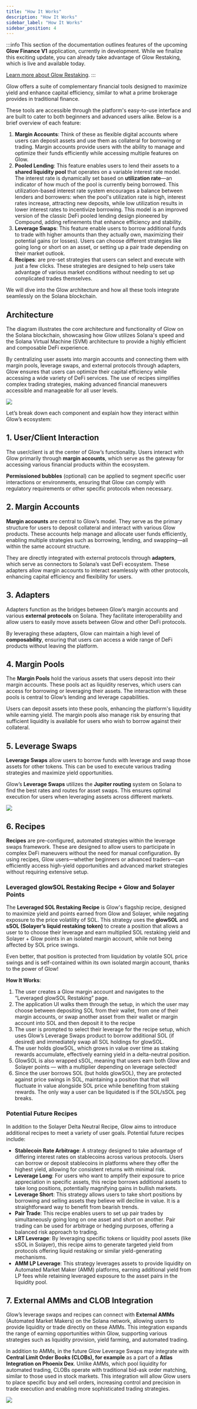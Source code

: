 ```yaml
---
title: "How It Works"
description: "How It Works"
sidebar_label: "How It Works"
sidebar_position: 4
---
```


:::info
This section of the documentation outlines features of the upcoming **Glow Finance V1** application, currently in development. While we finalize this exciting update, you can already take advantage of Glow Restaking, which is live and available today.

[Learn more about Glow Restaking](../02-LRT/overview.md).
:::

Glow offers a suite of complementary financial tools designed to maximize yield and enhance capital efficiency, similar to what a prime brokerage provides in traditional finance.

These tools are accessible through the platform's easy-to-use interface and are built to cater to both beginners and advanced users alike. Below is a brief overview of each feature:

1. **Margin Accounts**: Think of these as flexible digital accounts where users can deposit assets and use them as collateral for borrowing or trading. Margin accounts provide users with the ability to manage and optimize their funds efficiently while accessing multiple features on Glow.
2. **Pooled Lending**: This feature enables users to lend their assets to a **shared liquidity pool** that operates on a variable interest rate model. The interest rate is dynamically set based on **utilization rate**—an indicator of how much of the pool is currently being borrowed. This utilization-based interest rate system encourages a balance between lenders and borrowers: when the pool's utilization rate is high, interest rates increase, attracting new deposits, while low utilization results in lower interest rates to incentivize borrowing. This model is an improved version of the classic DeFi pooled lending design pioneered by Compound, adding refinements that enhance efficiency and stability.
3. **Leverage Swaps**: This feature enable users to borrow additional funds to trade with higher amounts than they actually own, maximizing their potential gains (or losses). Users can choose different strategies like going long or short on an asset, or setting up a pair trade depending on their market outlook.
4. **Recipes**: are pre-set strategies that users can select and execute with just a few clicks. These strategies are designed to help users take advantage of various market conditions without needing to set up complicated trades themselves.

We will dive into the Glow architecture and how all these tools integrate seamlessly on the Solana blockchain.

## Architecture

The diagram illustrates the core architecture and functionality of Glow on the Solana blockchain, showcasing how Glow utilizes Solana's speed and the Solana Virtual Machine (SVM) architecture to provide a highly efficient and composable DeFi experience.

By centralizing user assets into margin accounts and connecting them with margin pools, leverage swaps, and external protocols through adapters, Glow ensures that users can optimize their capital efficiency while accessing a wide variety of DeFi services. The use of recipes simplifies complex trading strategies, making advanced financial maneuvers accessible and manageable for all user levels.

![](/img/how-it-works.png)

Let’s break down each component and explain how they interact within Glow’s ecosystem:

## 1. User/Client Interaction

The user/client is at the center of Glow’s functionality. Users interact with Glow primarily through **margin accounts**, which serve as the gateway for accessing various financial products within the ecosystem.

**Permissioned bubbles** (optional) can be applied to segment specific user interactions or environments, ensuring that Glow can comply with regulatory requirements or other specific protocols when necessary.

## 2. Margin Accounts

**Margin accounts** are central to Glow’s model. They serve as the primary structure for users to deposit collateral and interact with various Glow products. These accounts help manage and allocate user funds efficiently, enabling multiple strategies such as borrowing, lending, and swapping—all within the same account structure.

They are directly integrated with external protocols through **adapters**, which serve as connectors to Solana’s vast DeFi ecosystem. These adapters allow margin accounts to interact seamlessly with other protocols, enhancing capital efficiency and flexibility for users.

## 3. Adapters

Adapters function as the bridges between Glow’s margin accounts and various **external protocols** on Solana. They facilitate interoperability and allow users to easily move assets between Glow and other DeFi protocols.

By leveraging these adapters, Glow can maintain a high level of **composability**, ensuring that users can access a wide range of DeFi products without leaving the platform.

## 4. Margin Pools

The **Margin Pools** hold the various assets that users deposit into their margin accounts. These pools act as liquidity reserves, which users can access for borrowing or leveraging their assets. The interaction with these pools is central to Glow’s lending and leverage capabilities.

Users can deposit assets into these pools, enhancing the platform's liquidity while earning yield. The margin pools also manage risk by ensuring that sufficient liquidity is available for users who wish to borrow against their collateral.

## 5. Leverage Swaps

**Leverage Swaps** allow users to borrow funds with leverage and swap those assets for other tokens. This can be used to execute various trading strategies and maximize yield opportunities.

Glow’s **Leverage Swaps** utilizes the **Jupiter routing** system on Solana to find the best rates and routes for asset swaps. This ensures optimal execution for users when leveraging assets across different markets.

![](/img/leverage-overview.png)

## 6. Recipes

**Recipes** are pre-configured, automated strategies within the leverage swaps framework. These are designed to allow users to participate in complex DeFi maneuvers without the need for manual configuration. By using recipes, Glow users—whether beginners or advanced traders—can efficiently access high-yield opportunities and advanced market strategies without requiring extensive setup.

### Leveraged glowSOL Restaking Recipe + Glow and Solayer Points

The **Leveraged SOL Restaking Recipe** is Glow's flagship recipe, designed to maximize yield and points earned from Glow and Solayer, while negating exposure to the price volatility of SOL. This strategy uses the **glowSOL** and **sSOL (Solayer’s liquid restaking token)** to create a position that allows a user to to choose their leverage and earn multiplied SOL restaking yield and Solayer + Glow points in an isolated margin account, while not being affected by SOL price swings.

Even better, that position is protected from liquidation by volatile SOL price swings and is self-contained within its own isolated margin account, thanks to the power of Glow!

**How It Works**:

1. The user creates a Glow margin account and navigates to the “Leveraged glowSOL Restaking” page.
2. The application UI walks them through the setup, in which the user may choose between depositing SOL from their wallet, from one of their margin accounts, or swap another asset from their wallet or margin account into SOL and then deposit it to the recipe
3. The user is prompted to select their leverage for the recipe setup, which uses Glow’s Leverage Swaps product to borrow additional SOL (if desired) and immediately swap all SOL holdings for glowSOL.
4. The user holds glowSOL, which grows in value over time as staking rewards accumulate, effectively earning yield in a delta-neutral position.
5. GlowSOL is also wrapped sSOL, meaning that users earn both Glow and Solayer points — with a multiplier depending on leverage selected!
6. Since the user borrows SOL (but holds glowSOL), they are protected against price swings in SOL, maintaining a position that that will fluctuate in value alongside SOL price while benefiting from staking rewards. The only way a user can be liquidated is if the SOL/sSOL peg breaks.

### Potential Future Recipes

In addition to the Solayer Delta Neutral Recipe, Glow aims to introduce additional recipes to meet a variety of user goals. Potential future recipes include:

- **Stablecoin Rate Arbitrage**: A strategy designed to take advantage of differing interest rates on stablecoins across various protocols. Users can borrow or deposit stablecoins in platforms where they offer the highest yield, allowing for consistent returns with minimal risk.
- **Leverage Long**: For users who want to amplify their exposure to price appreciation in specific assets, this recipe borrows additional assets to take long positions, potentially magnifying gains in bullish markets.
- **Leverage Short**: This strategy allows users to take short positions by borrowing and selling assets they believe will decline in value. It is a straightforward way to benefit from bearish trends.
- **Pair Trade**: This recipe enables users to set up pair trades by simultaneously going long on one asset and short on another. Pair trading can be used for arbitrage or hedging purposes, offering a balanced risk approach to trading.
- **LRT Leverage**: By leveraging specific tokens or liquidity pool assets (like sSOL in Solayer), this recipe aims to generate targeted yield from protocols offering liquid restaking or similar yield-generating mechanisms.
- **AMM LP Leverage**: This strategy leverages assets to provide liquidity on Automated Market Maker (AMM) platforms, earning additional yield from LP fees while retaining leveraged exposure to the asset pairs in the liquidity pool.

## 7. External AMMs and CLOB Integration

Glow’s leverage swaps and recipes can connect with **External AMMs** (Automated Market Makers) on the Solana network, allowing users to provide liquidity or trade directly on these AMMs. This integration expands the range of earning opportunities within Glow, supporting various strategies such as liquidity provision, yield farming, and automated trading.

In addition to AMMs, in the future Glow Leverage Swaps may integrate with **Central Limit Order Books (CLOBs), for example** as a part of a **Atlas Integration on Phoenix Dex**. Unlike AMMs, which pool liquidity for automated trading, CLOBs operate with traditional bid-ask order matching, similar to those used in stock markets. This integration will allow Glow users to place specific buy and sell orders, increasing control and precision in trade execution and enabling more sophisticated trading strategies.

![](/img/amms.png)
